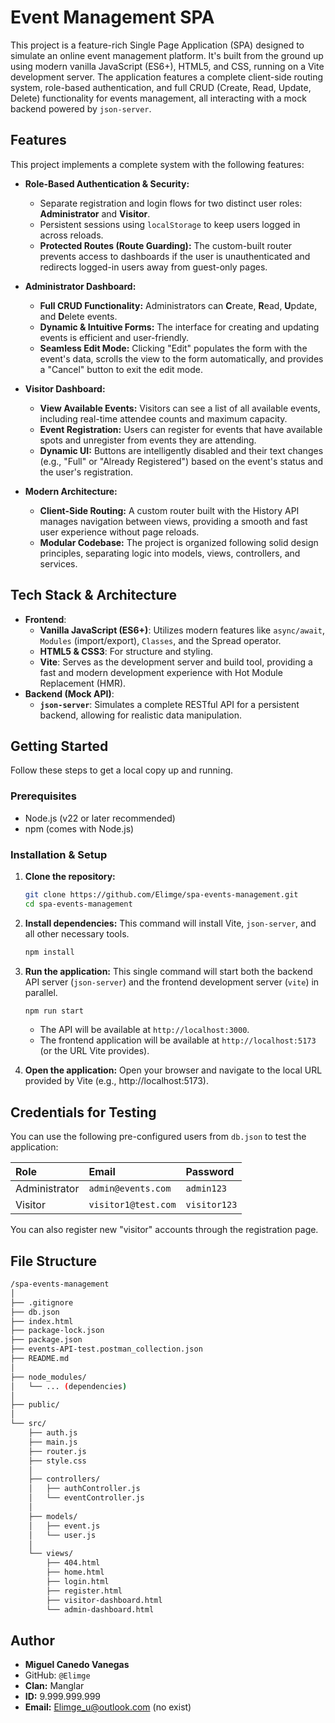 # Event Management SPA

This project is a feature-rich Single Page Application (SPA) designed to simulate an online event management platform. It's built from the ground up using modern vanilla JavaScript (ES6+), HTML5, and CSS, running on a Vite development server. The application features a complete client-side routing system, role-based authentication, and full CRUD (Create, Read, Update, Delete) functionality for events management, all interacting with a mock backend powered by `json-server`.

## Features

This project implements a complete system with the following features:

- **Role-Based Authentication & Security:**
    -   Separate registration and login flows for two distinct user roles: **Administrator** and **Visitor**.
    -   Persistent sessions using `localStorage` to keep users logged in across reloads.
    -   **Protected Routes (Route Guarding):** The custom-built router prevents access to dashboards if the user is unauthenticated and redirects logged-in users away from guest-only pages.
- **Administrator Dashboard:**
    -   **Full CRUD Functionality:** Administrators can **C**reate, **R**ead, **U**pdate, and **D**elete events.
    -   **Dynamic & Intuitive Forms:** The interface for creating and updating events is efficient and user-friendly.
    -   **Seamless Edit Mode:** Clicking "Edit" populates the form with the event's data, scrolls the view to the form automatically, and provides a "Cancel" button to exit the edit mode.

-   **Visitor Dashboard:**
    -   **View Available Events:** Visitors can see a list of all available events, including real-time attendee counts and maximum capacity.
    -   **Event Registration:** Users can register for events that have available spots and unregister from events they are attending.
    -   **Dynamic UI:** Buttons are intelligently disabled and their text changes (e.g., "Full" or "Already Registered") based on the event's status and the user's registration.

-   **Modern Architecture:**
    -   **Client-Side Routing:** A custom router built with the History API manages navigation between views, providing a smooth and fast user experience without page reloads.
    -   **Modular Codebase:** The project is organized following solid design principles, separating logic into models, views, controllers, and services.

## Tech Stack & Architecture

- **Frontend**:
  - **Vanilla JavaScript (ES6+)**: Utilizes modern features like `async/await`, `Modules` (import/export), `Classes`, and the Spread operator.
  - **HTML5 & CSS3**: For structure and styling.
  - **Vite**: Serves as the development server and build tool, providing a fast and modern development experience with Hot Module Replacement (HMR).
- **Backend (Mock API)**:
  - **`json-server`**: Simulates a complete RESTful API for a persistent backend, allowing for realistic data manipulation.

## Getting Started

Follow these steps to get a local copy up and running.

### Prerequisites

- Node.js (v22 or later recommended)
- npm (comes with Node.js)


### Installation & Setup

1.  **Clone the repository:**
    ```bash
    git clone https://github.com/Elimge/spa-events-management.git
    cd spa-events-management
    ```


2.  **Install dependencies:**
    This command will install Vite, `json-server`, and all other necessary tools.
    ```bash
    npm install
    ```

3. **Run the application:**
    This single command will start both the backend API server (`json-server`) and the frontend development server (`vite`) in parallel.
    ```bash
    npm run start
    ```
    -   The API will be available at `http://localhost:3000`.
    -   The frontend application will be available at `http://localhost:5173` (or the URL Vite provides).

4. **Open the application:**
    Open your browser and navigate to the local URL provided by Vite (e.g., http://localhost:5173). 

## Credentials for Testing

You can use the following pre-configured users from `db.json` to test the application:

| Role          | Email                 | Password   |
| :------------ | :-------------------- | :--------- |
| Administrator | `admin@events.com`    | `admin123` |
| Visitor       | `visitor1@test.com`   | `visitor123` |

You can also register new "visitor" accounts through the registration page.

## File Structure
``` bash
/spa-events-management
│
├── .gitignore
├── db.json
├── index.html
├── package-lock.json
├── package.json
├── events-API-test.postman_collection.json
├── README.md
│
├── node_modules/
│   └── ... (dependencies)
│
├── public/
│
└── src/
    ├── auth.js
    ├── main.js
    ├── router.js
    ├── style.css
    │
    ├── controllers/
    │   ├── authController.js
    │   └── eventController.js
    │
    ├── models/
    │   ├── event.js
    │   └── user.js
    │ 
    └── views/
        ├── 404.html
        ├── home.html
        ├── login.html
        ├── register.html
        ├── visitor-dashboard.html
        └── admin-dashboard.html
``` 
## Author

-   **Miguel Canedo Vanegas**
-   GitHub: `@Elimge` 
-   **Clan:** Manglar
-   **ID:** 9.999.999.999
-   **Email:** Elimge_u@outlook.com (no exist)